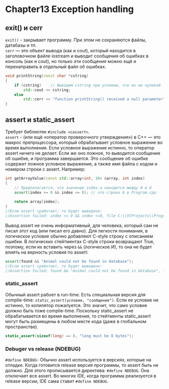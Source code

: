 # Chapter13 Exception handling 
## exit() и cerr
`exit()` - закрывает программу. При этом не сохраняются файлы, датабазы и тп.  
`cerr` — это объект вывода (как и cout), который находится в заголовочном файле iostream и выводит сообщения об ошибках в консоль (как и cout), но только эти сообщения можно ещё и перенаправить в отдельный файл об ошибках. 
```cpp
void printString(const char *cstring)
{
    if (cstring)    // Выводим cstring при условии, что он не нулевой
        std::cout << cstring;
    else
        std::cerr << "function printString() received a null parameter";
}
```

## assert и static_assert
Требует библиотек `#include <cassert>`.    
`assert` - (или ещё «оператор проверочного утверждения») в C++ — это макрос препроцессора, который обрабатывает условное выражение во время выполнения. Если условное выражение истинно, то оператор assert ничего не делает. Если же оно ложное, то выводится сообщение об ошибке, и программа завершается. Это сообщение об ошибке содержит ложное условное выражение, а также имя файла с кодом и номером строки с assert. Например:
```cpp
int getArrayValue(const std::array<int, 10> &array, int index)
{
    // Предполагается, что значение index-а находится между 0 и 8
    assert(index >= 0 && index <= 8); // это строка 6 в Program.cpp
 
    return array[index];
}
//Если assert сработает, то будет выведено:
//Assertion failed: index >= 0 && index <=8, file C:\\VCProjects\\Program.cpp, line 6
```
Вывод assert не очень информативный, для человека, который сам не писал этот код (или писал его давно). Для легкости понимания, в логическое условие обычно добавляют C-style строку с описанием ошибки. В логических стейтментах C-style строки возвращают True, поэтому, если их вставить через `&&` (логическое И), то она не будет влиять на верность условия по assert:
```cpp
assert(found && "Animal could not be found in database");
//Если assert сработает, то будет выведено:
//Assertion failed: found && "Animal could not be found in database", file C:\\VCProjects\\Program.cpp, line 42
```

### static_assert
Обычный assert рабоет в run-time. Есть специальная версия для complie-time: `static_assert(условие, "сообщение")`. Если ее условие не истинно, то копилятор пожалуется. Это значит, что само условие должно быть тоже complie-time. Поскольку static_assert не обрабатывается во время выполнения, то стейтменты static_assert могут быть размещены в любом месте кода (даже в глобальном пространстве).
```cpp
static_assert(sizeof(long) == 8, "long must be 8 bytes");
```

### Debuger vs release (NDEBUG)
`#define NDEBUG`- Обычно assert используется в версиях, которые на отладке. Когда готовится release версия программы, то assert быть не должно. Для этого прописывается директива: `#define NDEBUG`. Она отключает все assert. Во многих IDE, когда программа реализуется в  release версии, IDE сама ставит `#define NDEBUG`.
